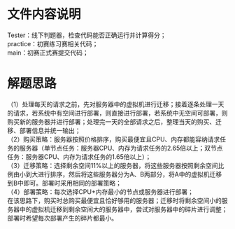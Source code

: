 # 文件内容说明
Tester：线下判题器，检查代码能否正确运行并计算得分；  
practice：初赛练习赛相关代码；  
main：初赛正式赛提交代码；
# 解题思路
（1）处理每天的请求之前，先对服务器中的虚拟机进行迁移；接着逐条处理一天的请求，若系统中有空间进行部署，则直接进行部署，若系统中无空间可部署，则购买新的服务器并进行部署；处理完一天的全部请求之后，整理当天的购买、迁移、部署信息并统一输出；  
（2）购买策略：服务器按照价格排序，购买最便宜且CPU、内存都能容纳请求任务的服务器（单节点任务：服务器CPU、内存为请求任务的2.65倍以上；双节点任务：服务器CPU、内存为请求任务的1.65倍以上）；  
（3）迁移策略：选择剩余空间11%以上的服务器，将这些服务器按照剩余空间比例由小到大进行排序，然后将这些服务器分为A、B两部分，将A中的虚拟机迁移到B中即可。部署时采用相同的部署策略；    
（4）部署策略：每次选择CPU+内存最小的节点或服务器进行部署；  
在该思路下，购买时总购买最便宜且恰好够用的服务器；迁移时将剩余空间小的服务器中的虚拟机迁移到剩余空间大的服务器中，尝试对服务器中的碎片进行调整；部署时希望每次部署产生的碎片都最小。
